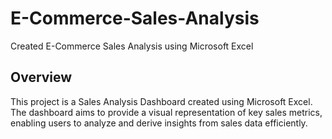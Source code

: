 # E-Commerce-Sales-Analysis
Created E-Commerce Sales Analysis using Microsoft Excel

## Overview
This project is a Sales Analysis Dashboard created using Microsoft Excel. The dashboard aims to provide a visual representation of key sales metrics, enabling users to analyze and derive insights from sales data efficiently.

